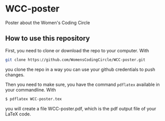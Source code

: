 # WCC-poster
Poster about the Women's Coding Circle

## How to use this repository

First, you need to clone or download the repo to your computer. With

```bash
git clone https://github.com/WomensCodingCircle/WCC-poster.git
```

you clone the repo in a way you can use your github credentials to push changes.

Then you need to make sure, you have the command ``pdflatex`` available in your commandline. With

```bash
$ pdflatex WCC-poster.tex
```

you will create a file WCC-poster.pdf, which is the pdf output file of your LaTeX code.
